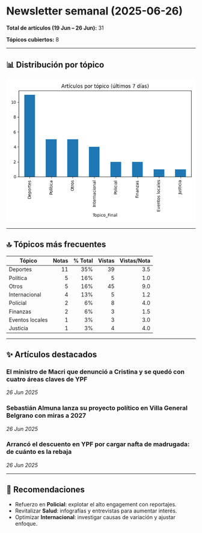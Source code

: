# Newsletter semanal (2025-06-26)

**Total de artículos (19 Jun – 26 Jun):** 31  

**Tópicos cubiertos:** 8

---

## 📊 Distribución por tópico

![Artículos por tópico](bar_topics.png)


---

## 🔝 Tópicos más frecuentes

| Tópico | Notas | % Total | Vistas | Vistas/Nota |
|---|---:|---:|---:|---:|
| Deportes | 11 | 35% | 39 | 3.5 |
| Política | 5 | 16% | 5 | 1.0 |
| Otros | 5 | 16% | 45 | 9.0 |
| Internacional | 4 | 13% | 5 | 1.2 |
| Policial | 2 | 6% | 8 | 4.0 |
| Finanzas | 2 | 6% | 3 | 1.5 |
| Eventos locales | 1 | 3% | 3 | 3.0 |
| Justicia | 1 | 3% | 4 | 4.0 |

---

## ✨ Artículos destacados

### El ministro de Macri que denunció a Cristina y se quedó con cuatro áreas claves de YPF
*26 Jun 2025*

### Sebastián Almuna lanza su proyecto político en Villa General Belgrano con miras a 2027
*26 Jun 2025*

### Arrancó el descuento en YPF por cargar nafta de madrugada: de cuánto es la rebaja
*26 Jun 2025*


---

## 🔮 Recomendaciones

- Refuerzo en **Policial**: explotar el alto engagement con reportajes.
- Revitalizar **Salud**: infografías y entrevistas para aumentar interés.
- Optimizar **Internacional**: investigar causas de variación y ajustar enfoque.
